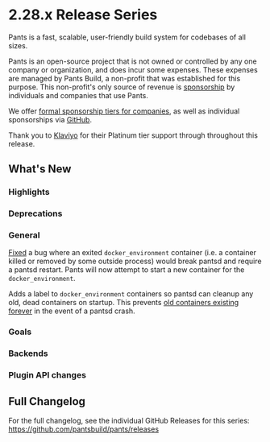 # 2.28.x Release Series

Pants is a fast, scalable, user-friendly build system for codebases of all sizes.

Pants is an open-source project that is not owned or controlled by any one company or organization, and does incur some expenses. These expenses are managed by Pants Build, a non-profit that was established for this purpose. This non-profit's only source of revenue is [sponsorship](https://www.pantsbuild.org/sponsorship) by individuals and companies that use Pants.

We offer [formal sponsorship tiers for companies](https://www.pantsbuild.org/sponsorship), as well as individual sponsorships via [GitHub](https://github.com/sponsors/pantsbuild).

Thank you to [Klaviyo](https://www.klaviyo.com/) for their Platinum tier support through throughout this release.

## What's New

### Highlights

### Deprecations

### General

[Fixed](https://github.com/pantsbuild/pants/pull/22128) a bug where an exited `docker_environment` container (i.e. a container killed or removed by some outside process) would break pantsd and require a pantsd restart. Pants will now attempt to start a new container for the `docker_environment`.

Adds a label to `docker_environment` containers so pantsd can cleanup any old, dead containers on startup. This prevents [old containers existing forever](https://github.com/pantsbuild/pants/issues/18307) in the event of a pantsd crash.

### Goals

### Backends

### Plugin API changes

## Full Changelog

For the full changelog, see the individual GitHub Releases for this series: <https://github.com/pantsbuild/pants/releases>
